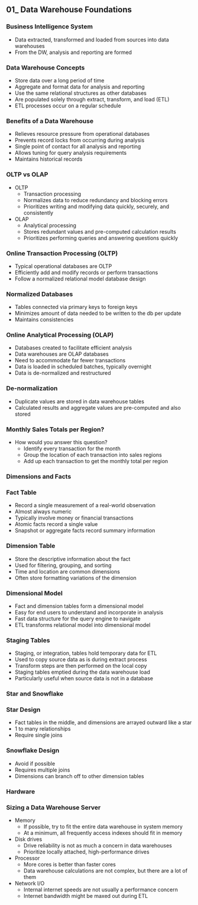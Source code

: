 ## 01_ Data Warehouse Foundations

### Business Intelligence System
- Data extracted, transformed and loaded from sources into data warehouses
- From the DW, analysis and reporting are formed

### Data Warehouse Concepts
- Store data over a long period of time
- Aggregate and format data for analysis and reporting
- Use the same relational structures as other databases
- Are populated solely through extract, transform, and load (ETL)
- ETL processes occur on a regular schedule

### Benefits of a Data Warehouse
- Relieves resource pressure from operational databases
- Prevents record locks from occurring during analysis
- Single point of contact for all analysis and reporting
- Allows tuning for query analysis requirements
- Maintains historical records

### OLTP vs OLAP
- OLTP
  - Transaction processing
  - Normalizes data to reduce redundancy and blocking errors
  - Prioritizes writing and modifying data quickly, securely, and consistently
- OLAP
  - Analytical processing
  - Stores redundant values and pre-computed calculation results
  - Prioritizes performing queries and answering questions quickly

### Online Transaction Processing (OLTP)
- Typical operational databases are OLTP
- Efficiently add and modify records or perform transactions
- Follow a normalized relational model database design

### Normalized Databases
- Tables connected via primary keys to foreign keys
- Minimizes amount of data needed to be written to the db per update
- Maintains consistencies

### Online Analytical Processing (OLAP)
- Databases created to facilitate efficient analysis
- Data warehouses are OLAP databases
- Need to accommodate far fewer transactions
- Data is loaded in scheduled batches, typically overnight
- Data is de-normalized and restructured

### De-normalization
- Duplicate values are stored in data warehouse tables
- Calculated results and aggregate values are pre-computed and also stored

### Monthly Sales Totals per Region?
- How would you answer this question?
  - Identify every transaction for the month
  - Group the location of each transaction into sales regions
  - Add up each transaction to get the monthly total per region

### Dimensions and Facts

### Fact Table
- Record a single measurement of a real-world observation
- Almost always numeric
- Typically involve money or financial transactions
- Atomic facts record a single value
- Snapshot or aggregate facts record summary information

### Dimension Table
- Store the descriptive information about the fact
- Used for filtering, grouping, and sorting
- Time and location are common dimensions
- Often store formatting variations of the dimension

### Dimensional Model
- Fact and dimension tables form a dimensional model
- Easy for end users to understand and incorporate in analysis
- Fast data structure for the query engine to navigate
- ETL transforms relational model into dimensional model

### Staging Tables
- Staging, or integration, tables hold temporary data for ETL
- Used to copy source data as is during extract process
- Transform steps are then performed on the local copy
- Staging tables emptied during the data warehouse load
- Particularly useful when source data is not in a database

### Star and Snowflake

### Star Design
- Fact tables in the middle, and dimensions are arrayed outward like a star
- 1 to many relationships
- Require single joins

### Snowflake Design
- Avoid if possible
- Requires multiple joins
- Dimensions can branch off to other dimension tables

### Hardware

### Sizing a Data Warehouse Server
- Memory
  - If possible, try to fit the entire data warehouse in system memory
  - At a minimum, all frequently access indexes should fit in memory
- Disk drives
  - Drive reliability is not as much a concern in data warehouses
  - Prioritize locally attached, high-performance drives
- Processor
  - More cores is better than faster cores
  - Data warehouse calculations are not complex, but there are a lot of them
- Network I/O
  - Internal internet speeds are not usually a performance concern
  - Internet bandwidth might be maxed out during ETL